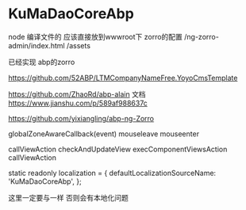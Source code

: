 # KuMaDaoCoreAbp



node 编译文件的 应该直接放到wwwroot下 
zorro的配置
/ng-zorro-admin/index.html 
/assets    



已经实现 abp的zorro

https://github.com/52ABP/LTMCompanyNameFree.YoyoCmsTemplate


https://github.com/ZhaoRd/abp-alain
文档 https://www.jianshu.com/p/589af988637c

https://github.com/yixiangling/abp-ng-Zorro


globalZoneAwareCallback(event)  mouseleave  mouseenter


callViewAction
	checkAndUpdateView
		execComponentViewsAction
			callViewAction




static readonly localization = {
    defaultLocalizationSourceName: 'KuMaDaoCoreAbp',
  };
 
这里一定要与一样  否则会有本地化问题